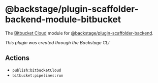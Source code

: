 # @backstage/plugin-scaffolder-backend-module-bitbucket

The [Bitbucket Cloud](https://bitbucket.org) module for
[@backstage/plugin-scaffolder-backend](https://www.npmjs.com/package/@backstage/plugin-scaffolder-backend).

_This plugin was created through the Backstage CLI_

## Actions

- `publish:bitbucketCloud`
- `bitbucket:pipelines:run`
